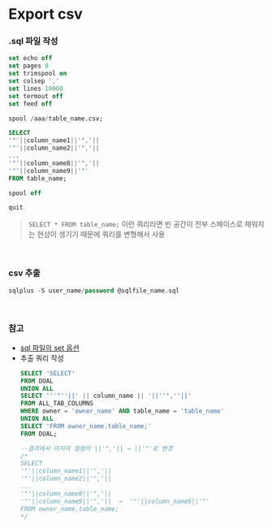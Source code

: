 Export csv
===

### .sql 파일 작성
```sql
set echo off
set pages 0
set trimspool on
set colsep ','
set lines 10000
set termout off
set feed off

spool /aaa/table_name.csv;

SELECT
'"'||column_name1||'",'||
'"'||column_name2||'",'||
...
'"'||column_name8||'",'||
'"'||column_name9||'"'
FROM table_name;

spool off

quit
```
>`SELECT * FROM table_name;` 이런 쿼리라면 빈 공간이 전부 스페이스로 채워지는 현상이 생기기 때문에 쿼리를 변형해서 사용

<br>

### csv 추출
```sql
sqlplus -S user_name/password @sqlfile_name.sql
```

<br>

### 참고
* [sql 파일의 set 옵션](./SQLPlus.md#sql-plus-옵션)
* 추출 쿼리 작성
  ```sql
  SELECT 'SELECT'
  FROM DUAL
  UNION ALL
  SELECT '''"''||' || column_name || '||''",''||'
  FROM ALL_TAB_COLUMNS
  WHERE owner = 'owner_name' AND table_name = 'table_name'
  UNION ALL
  SELECT 'FROM owner_name.table_name;'
  FROM DUAL;

  --결과에서 마지막 컬럼의 ||'",'|| → ||'"'로 변경
  /*
  SELECT
  '"'||column_name1||'",'||
  '"'||column_name2||'",'||
  ...
  '"'||column_name8||'",'||
  '"'||column_name9||'",'||  →  '"'||column_name9||'"'
  FROM owner_name.table_name;
  */
  ```
